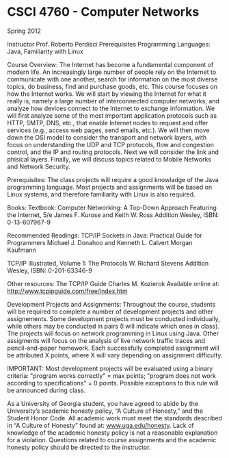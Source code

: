 CSCI 4760 - Computer Networks
==============================

Spring 2012


Instructor	Prof. Roberto Perdisci
Prerequisites	Programming Languages: Java, Familiarity with Linux

Course Overview:
The Internet has become a fundamental component of modern life. An increasingly large number of people rely on the Internet to communicate with one another, search for information on the most diverse topics, do business, find and purchase goods, etc. This course focuses on how the Internet works. We will start by viewing the Internet for what it really is, namely a large number of interconnected computer networks, and analyze how devices connect to the Internet to exchange information. We will first analyze some of the most important application protocols such as HTTP, SMTP, DNS, etc., that enable Internet nodes to request and offer services (e.g., access web pages, send emails, etc.). We will then move down the OSI model to consider the transport and network layers, with focus on understanding the UDP and TCP protocols, flow and congestion control, and the IP and routing protocols. Next we will consider the link and phisical layers. Finally, we will discuss topics related to Mobile Networks and Network Security.  

Prerequisites:
The class projects will require a good knowladge of the Java programming language. Most projects and assignments will be based on Linux systems, and therefore familiarity with Linux is also required.

Books:
Textbook: Computer Networking: A Top-Down Approach Featuring the Internet, 5/e
James F. Kurose and Keith W. Ross
Addition Wesley, ISBN: 0-13-607967-9

Recommended Readings:
TCP/IP Sockets in Java: Practical Guide for Programmers
Michael J. Donahoo and Kenneth L. Calvert
Morgan Kaufmann

TCP/IP Illustrated, Volume 1: The Protocols
W. Richard Stevens
Addition Wesley, ISBN: 0-201-63346-9

Other resources:
The TCP/IP Guide
Charles M. Kozierok
Available online at: http://www.tcpipguide.com/free/index.htm

Development Projects and Assignments:
Throughout the course, students will be required to complete a number of development projects and other assignements. Some development projects must be conducted individually, while others may be conducted in pairs (I will indicate which ones in class). The projects will focus on network programming in Linux using Java. Other assigments will focus on the analysis of live network traffic traces and pencil-and-paper homework. Each successfully completed assignment will be attributed X points, where X will vary depending on assignment difficulty.

IMPORTANT: Most development projects will be evaluated using a binary criteria: "program works correctly" = max points; "program does not work according to specifications" = 0 points. Possible exceptions to this rule will be announced during class.

As a University of Georgia student, you have agreed to abide by the University’s academic honesty policy, “A Culture of Honesty,” and the Student Honor Code. All academic work must meet the standards described in “A Culture of Honesty” found at: www.uga.edu/honesty. Lack of knowledge of the academic honesty policy is not a reasonable explanation for a violation. Questions related to course assignments and the academic honesty policy should be directed to the instructor.








